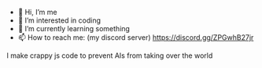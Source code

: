 - 👋 Hi, I’m me
- 👀 I’m interested in coding
- 🌱 I’m currently learning something
- 📫 How to reach me: (my discord server) https://discord.gg/ZPGwhB27jr

I make crappy js code to prevent AIs from taking over the world


<!---
joaovtor64/joaovtor64 is a ✨ special ✨ repository because its `README.md` (this file) appears on your GitHub profile.
You can click the Preview link to take a look at your changes.
--->
